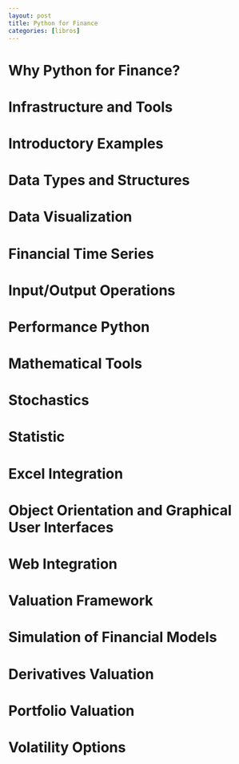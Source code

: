 ```yaml
---
layout: post
title: Python for Finance
categories: [libros]
---
```


<!--more-->

# Why Python for Finance?
# Infrastructure and Tools
# Introductory Examples
# Data Types and Structures
# Data Visualization
# Financial Time Series
# Input/Output Operations
# Performance Python
# Mathematical Tools
# Stochastics
# Statistic
# Excel Integration
# Object Orientation and Graphical User Interfaces
# Web Integration
# Valuation Framework
# Simulation of Financial Models
# Derivatives Valuation
# Portfolio Valuation
# Volatility Options
